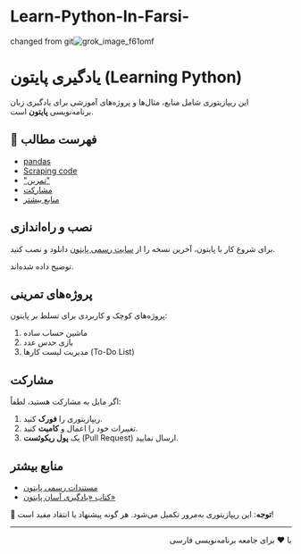 # Learn-Python-In-Farsi-
changed from git![grok_image_f61omf](https://github.com/user-attachments/assets/8ed7726e-cc02-447b-9e90-72626afa88b6)

# یادگیری پایتون (Learning Python)  

این ریپازیتوری شامل منابع، مثال‌ها و پروژه‌های آموزشی برای یادگیری زبان برنامه‌نویسی **پایتون** است.  

## 🚀 فهرست مطالب  
- [pandas](https://github.com/PayamFekri/LPY-inFarsi-Learn-Python-In-Farsi-/tree/main/pandas)  
- [Scraping code](https://github.com/PayamFekri/LPY-inFarsi-Learn-Python-In-Farsi-/tree/main/scrapingCode)  
- ["تمرین"](https://github.com/PayamFekri/LPY-inFarsi-Learn-Python-In-Farsi-/tree/main/Practice)
- [مشارکت](#مشارکت)
- [منابع بیشتر](#منابع-بیشتر)  

## نصب و راه‌اندازی  
برای شروع کار با پایتون، آخرین نسخه را از [سایت رسمی پایتون](https://www.python.org/downloads/) دانلود و نصب کنید.    

توضیح داده شده‌اند.  

## پروژه‌های تمرینی  
پروژه‌های کوچک و کاربردی برای تسلط بر پایتون:  
1. ماشین حساب ساده  
2. بازی حدس عدد  
3. مدیریت لیست کارها (To-Do List)  

## مشارکت  
اگر مایل به مشارکت هستید، لطفاً:  
1. ریپازیتوری را **فورک** کنید.  
2. تغییرات خود را اعمال و **کامیت** کنید.  
3. یک **پول ریکوئست** (Pull Request) ارسال نمایید.  

## منابع بیشتر  
- [مستندات رسمی پایتون](https://docs.python.org/3/)  
- [کتاب «یادگیری آسان پایتون»](example.com)  

📌 **توجه**: این ریپازیتوری به‌مرور تکمیل می‌شود. هر گونه پیشنهاد یا انتقاد مفید است!  

---  
<div dir="rtl">  
با ❤️ برای جامعه برنامه‌نویسی فارسی  
</div>  